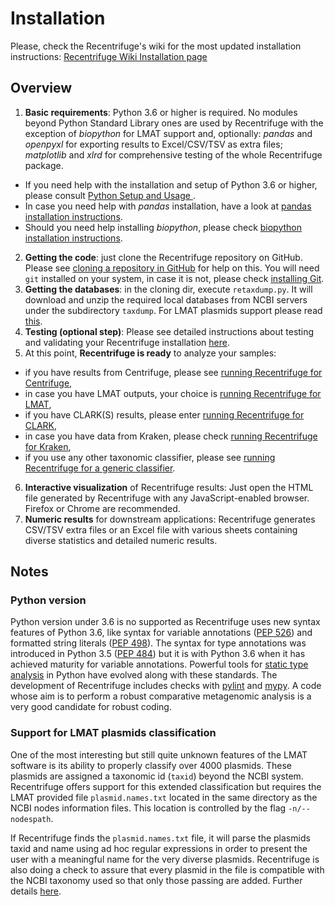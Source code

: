 # Installation

Please, check the Recentrifuge's wiki for the most updated installation instructions: [Recentrifuge Wiki Installation page](https://github.com/khyox/recentrifuge/wiki/Installation)

## Overview
1.  **Basic requirements**: Python 3.6 or higher is required. No modules beyond Python Standard Library ones are used by Recentrifuge with the exception of _biopython_ for LMAT support and, optionally: _pandas_ and _openpyxl_ for exporting results to Excel/CSV/TSV as extra files; _matplotlib_ and _xlrd_ for comprehensive testing of the whole Recentrifuge package.
  * If you need help with the installation and setup of Python 3.6 or higher, please consult [Python Setup and Usage ](https://docs.python.org/3/using/index.html).
  * In case you need help with _pandas_ installation, have a look at [pandas installation instructions](http://pandas.pydata.org/pandas-docs/stable/install.html).
  * Should you need help installing _biopython_, please check [biopython installation instructions](http://biopython.org/DIST/docs/install/Installation.html).
2. **Getting the code**: just clone the Recentrifuge repository on GitHub. Please see [cloning a repository in GitHub](https://help.github.com/articles/cloning-a-repository/) for help on this. You will need `git` installed on your system, in case it is not, please check [installing Git](https://git-scm.com/book/en/v2/Getting-Started-Installing-Git).
3. **Getting the databases**: in the cloning dir, execute `retaxdump.py`. It will download and unzip the required local databases from NCBI servers under the subdirectory `taxdump`. For LMAT plasmids support please read [this](#support-for-lmat-plasmids-classification).
4. **Testing (optional step)**: Please see detailed instructions about testing and validating your Recentrifuge installation [here](https://github.com/khyox/recentrifuge/wiki/Testing).
5. At this point, **Recentrifuge is ready** to analyze your samples:
  * if you have results from Centrifuge, please see [running Recentrifuge for Centrifuge](https://github.com/khyox/recentrifuge/wiki/Running-recentrifuge-for-Centrifuge),
  * in case you have LMAT outputs, your choice is [running Recentrifuge for LMAT](https://github.com/khyox/recentrifuge/wiki/Running-recentrifuge-for-LMAT),
  * if you have CLARK(S) results, please enter [running Recentrifuge for CLARK](https://github.com/khyox/recentrifuge/wiki/Running-recentrifuge-for-CLARK),
  * in case you have data from Kraken, please check [running Recentrifuge for Kraken](https://github.com/khyox/recentrifuge/wiki/Running-recentrifuge-for-Kraken),
  * if you use any other taxonomic classifier, please see [running Recentrifuge for a generic classifier](https://github.com/khyox/recentrifuge/wiki/Running-recentrifuge-for-a-generic-classifier).
  
6. **Interactive visualization** of Recentrifuge results: Just open the HTML file generated by Recentrifuge with any JavaScript-enabled browser. Firefox or Chrome are recommended.
7. **Numeric results** for downstream applications: Recentrifuge generates CSV/TSV extra files or an Excel file with various sheets containing diverse statistics and detailed numeric results.

## Notes
### Python version
Python version under 3.6 is no supported as Recentrifuge uses new syntax features of Python 3.6, like syntax for variable annotations ([PEP 526](https://www.python.org/dev/peps/pep-0526/)) and formatted string literals ([PEP 498](https://www.python.org/dev/peps/pep-0498/)). The syntax for type annotations was introduced in Python 3.5 ([PEP 484](https://www.python.org/dev/peps/pep-0484/)) but it is with Python 3.6 when it has achieved maturity for variable annotations. Powerful tools for [static type analysis](https://en.wikipedia.org/wiki/Static_program_analysis) in Python have evolved along with these standards. The development of Recentrifuge includes checks with [pylint](https://www.pylint.org/) and [mypy](http://www.mypy-lang.org). A code whose aim is to perform a robust comparative metagenomic analysis is a very good candidate for robust coding.

### Support for LMAT plasmids classification
One of the most interesting but still quite unknown features of the LMAT software is its ability to properly classify over 4000 plasmids. These plasmids are assigned a taxonomic id (`taxid`) beyond the NCBI system. Recentrifuge offers support for this extended classification but requires the LMAT provided file `plasmid.names.txt` located in the same directory as the NCBI nodes information files. This location is controlled by the flag `-n/--nodespath`.

If Recentrifuge finds the `plasmid.names.txt` file, it will parse the plasmids taxid and name using ad hoc regular expressions in order to present the user with a meaningful name for the very diverse plasmids. Recentrifuge is also doing a check to assure that every plasmid in the file is compatible with the NCBI taxonomy used so that only those passing are added. Further details [here](https://github.com/khyox/recentrifuge/wiki/Running-recentrifuge-for-LMAT#more-about-plasmids).
